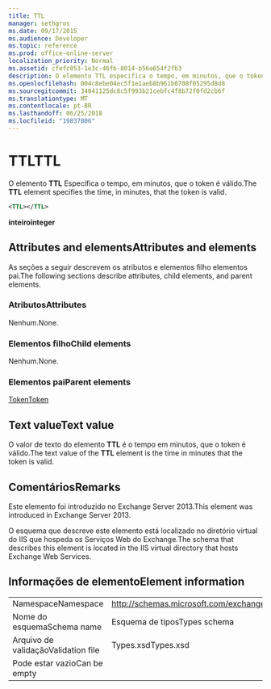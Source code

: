```yaml
---
title: TTL
manager: sethgros
ms.date: 09/17/2015
ms.audience: Developer
ms.topic: reference
ms.prod: office-online-server
localization_priority: Normal
ms.assetid: cfefc053-1e3c-46fb-8014-b56a654f2fb3
description: O elemento TTL especifica o tempo, em minutos, que o token é válido.
ms.openlocfilehash: 004c8ebe04ec5f1e1aeb8b961b0708f05295d8d8
ms.sourcegitcommit: 34041125dc8c5f993b21cebfc4f8b72f0fd2cb6f
ms.translationtype: MT
ms.contentlocale: pt-BR
ms.lasthandoff: 06/25/2018
ms.locfileid: "19837806"
---
```

# <a name="ttl"></a><span data-ttu-id="091bb-103">TTL</span><span class="sxs-lookup"><span data-stu-id="091bb-103">TTL</span></span>

<span data-ttu-id="091bb-104">O elemento **TTL** Especifica o tempo, em minutos, que o token é válido.</span><span class="sxs-lookup"><span data-stu-id="091bb-104">The **TTL** element specifies the time, in minutes, that the token is valid.</span></span> 
  
```XML
<TTL></TTL>
```

 <span data-ttu-id="091bb-105">**inteiro**</span><span class="sxs-lookup"><span data-stu-id="091bb-105">**integer**</span></span>
## <a name="attributes-and-elements"></a><span data-ttu-id="091bb-106">Attributes and elements</span><span class="sxs-lookup"><span data-stu-id="091bb-106">Attributes and elements</span></span>

<span data-ttu-id="091bb-107">As seções a seguir descrevem os atributos e elementos filho elementos pai.</span><span class="sxs-lookup"><span data-stu-id="091bb-107">The following sections describe attributes, child elements, and parent elements.</span></span>
  
### <a name="attributes"></a><span data-ttu-id="091bb-108">Atributos</span><span class="sxs-lookup"><span data-stu-id="091bb-108">Attributes</span></span>

<span data-ttu-id="091bb-109">Nenhum.</span><span class="sxs-lookup"><span data-stu-id="091bb-109">None.</span></span>
  
### <a name="child-elements"></a><span data-ttu-id="091bb-110">Elementos filho</span><span class="sxs-lookup"><span data-stu-id="091bb-110">Child elements</span></span>

<span data-ttu-id="091bb-111">Nenhum.</span><span class="sxs-lookup"><span data-stu-id="091bb-111">None.</span></span>
  
### <a name="parent-elements"></a><span data-ttu-id="091bb-112">Elementos pai</span><span class="sxs-lookup"><span data-stu-id="091bb-112">Parent elements</span></span>

[<span data-ttu-id="091bb-113">Token</span><span class="sxs-lookup"><span data-stu-id="091bb-113">Token</span></span>](token.md)
  
## <a name="text-value"></a><span data-ttu-id="091bb-114">Text value</span><span class="sxs-lookup"><span data-stu-id="091bb-114">Text value</span></span>

<span data-ttu-id="091bb-115">O valor de texto do elemento **TTL** é o tempo em minutos, que o token é válido.</span><span class="sxs-lookup"><span data-stu-id="091bb-115">The text value of the **TTL** element is the time in minutes that the token is valid.</span></span> 
  
## <a name="remarks"></a><span data-ttu-id="091bb-116">Comentários</span><span class="sxs-lookup"><span data-stu-id="091bb-116">Remarks</span></span>

<span data-ttu-id="091bb-117">Este elemento foi introduzido no Exchange Server 2013.</span><span class="sxs-lookup"><span data-stu-id="091bb-117">This element was introduced in Exchange Server 2013.</span></span>
  
<span data-ttu-id="091bb-118">O esquema que descreve este elemento está localizado no diretório virtual do IIS que hospeda os Serviços Web do Exchange.</span><span class="sxs-lookup"><span data-stu-id="091bb-118">The schema that describes this element is located in the IIS virtual directory that hosts Exchange Web Services.</span></span>
  
## <a name="element-information"></a><span data-ttu-id="091bb-119">Informações de elemento</span><span class="sxs-lookup"><span data-stu-id="091bb-119">Element information</span></span>

|||
|:-----|:-----|
|<span data-ttu-id="091bb-120">Namespace</span><span class="sxs-lookup"><span data-stu-id="091bb-120">Namespace</span></span>  <br/> |http://schemas.microsoft.com/exchange/services/2006/types  <br/> |
|<span data-ttu-id="091bb-121">Nome do esquema</span><span class="sxs-lookup"><span data-stu-id="091bb-121">Schema name</span></span>  <br/> |<span data-ttu-id="091bb-122">Esquema de tipos</span><span class="sxs-lookup"><span data-stu-id="091bb-122">Types schema</span></span>  <br/> |
|<span data-ttu-id="091bb-123">Arquivo de validação</span><span class="sxs-lookup"><span data-stu-id="091bb-123">Validation file</span></span>  <br/> |<span data-ttu-id="091bb-124">Types.xsd</span><span class="sxs-lookup"><span data-stu-id="091bb-124">Types.xsd</span></span>  <br/> |
|<span data-ttu-id="091bb-125">Pode estar vazio</span><span class="sxs-lookup"><span data-stu-id="091bb-125">Can be empty</span></span>  <br/> ||
   

